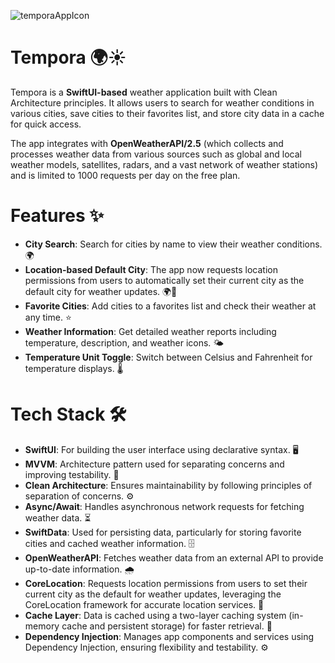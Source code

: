 
![temporaAppIcon](https://github.com/user-attachments/assets/424c1e1f-9752-4062-a08e-e6ed937d4b01)

# Tempora 🌍☀️

Tempora is a **SwiftUI-based** weather application built with Clean Architecture principles. It allows users to search for weather conditions in various cities, save cities to their favorites list, and store city data in a cache for quick access.

The app integrates with **OpenWeatherAPI/2.5** (which collects and processes weather data from various sources such as global and local weather models, satellites, radars, and a vast network of weather stations) and is limited to 1000 requests per day on the free plan.

# Features ✨

- **City Search**: Search for cities by name to view their weather conditions. 🌍
- **Location-based Default City**: The app now requests location permissions from users to automatically set their current city as the default city for weather updates. 🌍📍
- **Favorite Cities**: Add cities to a favorites list and check their weather at any time. ⭐
- **Weather Information**: Get detailed weather reports including temperature, description, and weather icons. 🌤️
- **Temperature Unit Toggle**: Switch between Celsius and Fahrenheit for temperature displays. 🌡️

# Tech Stack 🛠️

- **SwiftUI**: For building the user interface using declarative syntax. 🖥️
- **MVVM**: Architecture pattern used for separating concerns and improving testability. 🧹
- **Clean Architecture**: Ensures maintainability by following principles of separation of concerns. ⚙️
- **Async/Await**: Handles asynchronous network requests for fetching weather data. ⏳
- **SwiftData**: Used for persisting data, particularly for storing favorite cities and cached weather information. 🗄️
- **OpenWeatherAPI**: Fetches weather data from an external API to provide up-to-date information. 🌧️
- **CoreLocation**: Requests location permissions from users to set their current city as the default for weather updates, leveraging the CoreLocation framework for accurate location services. 📍
- **Cache Layer**: Data is cached using a two-layer caching system (in-memory cache and persistent storage) for faster retrieval. 🔄
- **Dependency Injection**: Manages app components and services using Dependency Injection, ensuring flexibility and testability. ⚙️
